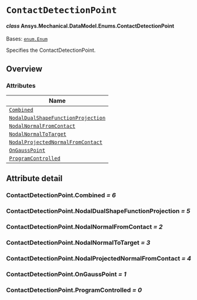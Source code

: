 # `ContactDetectionPoint`

<a id="ansys.mechanical.stubs.v242.Ansys.Mechanical.DataModel.Enums.ContactDetectionPoint"></a>

#### *class* Ansys.Mechanical.DataModel.Enums.ContactDetectionPoint

Bases: [`enum.Enum`](https://docs.python.org/3/library/enum.html#enum.Enum)

Specifies the ContactDetectionPoint.

<!-- !! processed by numpydoc !! -->

<a id="overview"></a>

## Overview

### Attributes

| Name |
| ----------------------------------------------------------------------------------------------- |
| [`Combined`](#ContactDetectionPoint.Combined) |
| [`NodalDualShapeFunctionProjection`](#ContactDetectionPoint.NodalDualShapeFunctionProjection) |
| [`NodalNormalFromContact`](#ContactDetectionPoint.NodalNormalFromContact) |
| [`NodalNormalToTarget`](#ContactDetectionPoint.NodalNormalToTarget) |
| [`NodalProjectedNormalFromContact`](#ContactDetectionPoint.NodalProjectedNormalFromContact) |
| [`OnGaussPoint`](#ContactDetectionPoint.OnGaussPoint) |
| [`ProgramControlled`](#ContactDetectionPoint.ProgramControlled) |

<a id="attribute-detail"></a>

## Attribute detail

<a id="ContactDetectionPoint.Combined"></a>

### ContactDetectionPoint.Combined *= 6*

<a id="ContactDetectionPoint.NodalDualShapeFunctionProjection"></a>

### ContactDetectionPoint.NodalDualShapeFunctionProjection *= 5*

<a id="ContactDetectionPoint.NodalNormalFromContact"></a>

### ContactDetectionPoint.NodalNormalFromContact *= 2*

<a id="ContactDetectionPoint.NodalNormalToTarget"></a>

### ContactDetectionPoint.NodalNormalToTarget *= 3*

<a id="ContactDetectionPoint.NodalProjectedNormalFromContact"></a>

### ContactDetectionPoint.NodalProjectedNormalFromContact *= 4*

<a id="ContactDetectionPoint.OnGaussPoint"></a>

### ContactDetectionPoint.OnGaussPoint *= 1*

<a id="ContactDetectionPoint.ProgramControlled"></a>

### ContactDetectionPoint.ProgramControlled *= 0*


